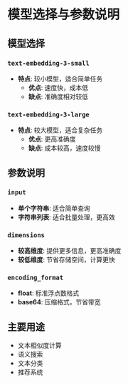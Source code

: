 # 模型选择与参数说明

## 模型选择

### `text-embedding-3-small`

- **特点**: 较小模型，适合简单任务
  - **优点**: 速度快，成本低
  - **缺点**: 准确度相对较低

### `text-embedding-3-large`

- **特点**: 较大模型，适合复杂任务
  - **优点**: 更高准确度
  - **缺点**: 成本较高，速度较慢

## 参数说明

### `input`

- **单个字符串**: 适合简单查询
- **字符串列表**: 适合批量处理，更高效

### `dimensions`

- **较高维度**: 提供更多信息，更高准确度
- **较低维度**: 节省存储空间，计算更快

### `encoding_format`

- **float**: 标准浮点数格式
- **base64**: 压缩格式，节省带宽

## 主要用途

- 文本相似度计算
- 语义搜索
- 文本分类
- 推荐系统
